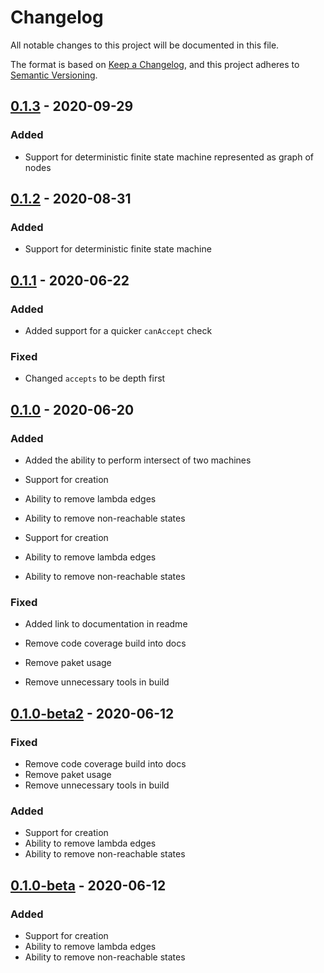 # Changelog

All notable changes to this project will be documented in this file.

The format is based on [Keep a Changelog](https://keepachangelog.com/en/1.0.0/),
and this project adheres to [Semantic Versioning](https://semver.org/spec/v2.0.0.html).

## [0.1.3] - 2020-09-29

### Added
- Support for deterministic finite state machine represented as graph of nodes

## [0.1.2] - 2020-08-31

### Added
- Support for deterministic finite state machine

## [0.1.1] - 2020-06-22

### Added
- Added support for a quicker `canAccept` check

### Fixed
- Changed `accepts` to be depth first

## [0.1.0] - 2020-06-20

### Added
- Added the ability to perform intersect of two machines

- Support for creation
- Ability to remove lambda edges
- Ability to remove non-reachable states
- Support for creation
- Ability to remove lambda edges
- Ability to remove non-reachable states

### Fixed
- Added link to documentation in readme

- Remove code coverage build into docs
- Remove paket usage
- Remove unnecessary tools in build

## [0.1.0-beta2] - 2020-06-12

### Fixed
- Remove code coverage build into docs
- Remove paket usage
- Remove unnecessary tools in build

### Added
- Support for creation
- Ability to remove lambda edges
- Ability to remove non-reachable states

## [0.1.0-beta] - 2020-06-12

### Added
- Support for creation
- Ability to remove lambda edges
- Ability to remove non-reachable states

[Unreleased]: https://github.com/mchaloupka/Slp.Fsm/compare/v0.1.3...HEAD
[0.1.3]: https://github.com/mchaloupka/Slp.Fsm/compare/v0.1.2...v0.1.3
[0.1.2]: https://github.com/mchaloupka/Slp.Fsm/compare/v0.1.1...v0.1.2
[0.1.1]: https://github.com/mchaloupka/Slp.Fsm/compare/v0.1.0...v0.1.1
[0.1.0]: https://github.com/mchaloupka/Slp.Fsm/releases/tag/v0.1.0
[0.1.0-beta2]: https://github.com/mchaloupka/Slp.Fsm/releases/tag/v0.1.0-beta2
[0.1.0-beta]: https://github.com/mchaloupka/Slp.Fsm/releases/tag/v0.1.0-beta
